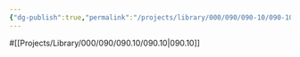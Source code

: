 ```yaml
---
{"dg-publish":true,"permalink":"/projects/library/000/090/090-10/090-10/","noteIcon":"0","created":"2024-02-13T10:02:37.042+09:00","updated":"2024-02-14T10:57:37.429+09:00"}
---
```


#[[Projects/Library/000/090/090.10/090.10\|090.10]]